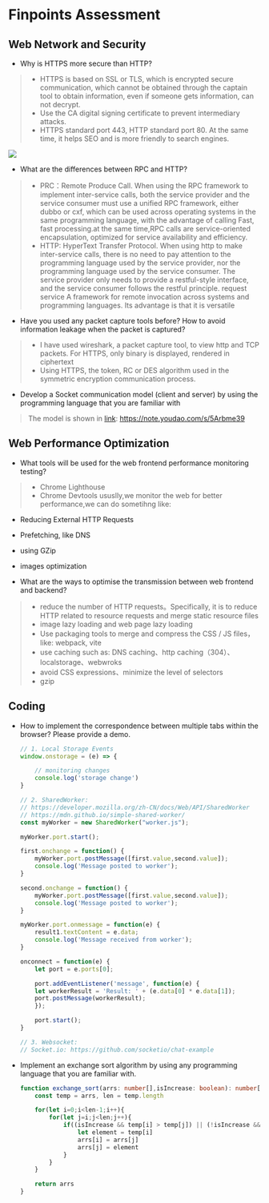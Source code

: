 # Finpoints Assessment

## Web Network and Security
- Why is HTTPS more secure than HTTP?
> - HTTPS is based on SSL or TLS, which is encrypted secure communication, which cannot be obtained through the captain tool to obtain information, even if someone gets information, can not decrypt.
> - Use the CA digital signing certificate to prevent intermediary attacks.
> - HTTPS standard port 443, HTTP standard port 80. At the same time, it helps SEO and is more friendly to search engines.

![](https://tva1.sinaimg.cn/large/e6c9d24egy1h1a7llociwj20u01b9777.jpg)

- What are the differences between RPC and HTTP?
> - PRC：Remote Produce Call. When using the RPC framework to implement inter-service calls, both the service provider and the service consumer must use a unified RPC framework, either dubbo or cxf, which can be used across operating systems in the same programming language, with the advantage of calling Fast, fast processing.at the same time,RPC calls are service-oriented encapsulation, optimized for service availability and efficiency.
> - HTTP: HyperText Transfer Protocol. When using http to make inter-service calls, there is no need to pay attention to the programming language used by the service provider, nor the programming language used by the service consumer. The service provider only needs to provide a restful-style interface, and the service consumer follows the restful principle. request service
A framework for remote invocation across systems and programming languages. Its advantage is that it is versatile

- Have you used any packet capture tools before? How to avoid information leakage when the packet is captured?
> - I have used wireshark, a packet capture tool, to view http and TCP packets. For HTTPS, only binary is displayed, rendered in ciphertext
> - Using HTTPS, the token, RC or DES algorithm used in the symmetric encryption communication process.

- Develop a Socket communication model (client and server) by using the programming language that you are
familiar with

> The model is shown in [link](https://note.youdao.com/s/5Arbme39): https://note.youdao.com/s/5Arbme39


## Web Performance Optimization

- What tools will be used for the web frontend performance monitoring testing?
> - Chrome Lighthouse
> - Chrome Devtools
ususlly,we monitor the web for better performance,we can do sometihng like:
  - Reducing External HTTP Requests
  - Prefetching, like DNS
  - using GZip 
  - images optimization
 
- What are the ways to optimise the transmission between web frontend and backend?
> - reduce the number of HTTP requests。Specifically, it is to reduce HTTP related to resource requests and merge static resource files
> - image lazy loading and web page lazy loading
> - Use packaging tools to merge and compress the CSS / JS files，like: webpack, vite
> - use caching such as: DNS caching、http caching（304）、localstorage、webwroks
> - avoid CSS expressions、minimize the level of selectors
> - gzip

## Coding

- How to implement the correspondence between multiple tabs within the browser? Please provide a demo. 
  
    ```ts
    // 1. Local Storage Events
    window.onstorage = (e) => {

        // monitoring changes
        console.log('storage change')
    }

    // 2. SharedWorker: 
    // https://developer.mozilla.org/zh-CN/docs/Web/API/SharedWorker
    // https://mdn.github.io/simple-shared-worker/
    const myWorker = new SharedWorker("worker.js");

    myWorker.port.start();

    first.onchange = function() {
        myWorker.port.postMessage([first.value,second.value]);
        console.log('Message posted to worker');
    }

    second.onchange = function() {
        myWorker.port.postMessage([first.value,second.value]);
        console.log('Message posted to worker');
    }

    myWorker.port.onmessage = function(e) {
        result1.textContent = e.data;
        console.log('Message received from worker');
    }

    onconnect = function(e) {
        let port = e.ports[0];

        port.addEventListener('message', function(e) {
        let workerResult = 'Result: ' + (e.data[0] * e.data[1]);
        port.postMessage(workerResult);
        });

        port.start(); 
    }
    
    // 3. Websocket:
    // Socket.io: https://github.com/socketio/chat-example

    ```
- Implement an exchange sort algorithm by using any programming language that you are familiar with.
    ```ts  
    function exchange_sort(arrs: number[],isIncrease: boolean): number[] {
        const temp = arrs, len = temp.length

        for(let i=0;i<len-1;i++){
            for(let j=i;j<len;j++){
                if((isIncrease && temp[i] > temp[j]) || (!isIncrease && temp[i] < temp[j])){
                    let element = temp[i]
                    arrs[i] = arrs[j]
                    arrs[j] = element
                }
            }
        }

        return arrs
    }
    ```